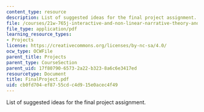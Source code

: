 ```yaml
---
content_type: resource
description: List of suggested ideas for the final project assignment.
file: /courses/21w-765j-interactive-and-non-linear-narrative-theory-and-practice-spring-2004/cb0fd704ef8755cdc4d915e0acec4f49_FinalProject.pdf
file_type: application/pdf
learning_resource_types:
- Projects
license: https://creativecommons.org/licenses/by-nc-sa/4.0/
ocw_type: OCWFile
parent_title: Projects
parent_type: CourseSection
parent_uid: 17f80790-6573-2a22-b323-8a6c6e3417ed
resourcetype: Document
title: FinalProject.pdf
uid: cb0fd704-ef87-55cd-c4d9-15e0acec4f49
---
```

List of suggested ideas for the final project assignment.